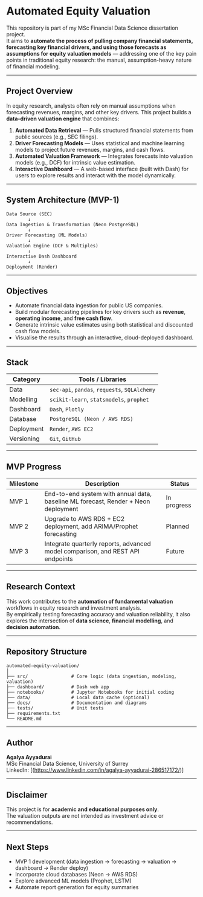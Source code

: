 # Automated Equity Valuation

This repository is part of my MSc Financial Data Science dissertation project.  
It aims to **automate the process of pulling company financial statements, forecasting key financial drivers, and using those forecasts as assumptions for equity valuation models** — addressing one of the key pain points in traditional equity research: the manual, assumption-heavy nature of financial modeling.

---

## Project Overview

In equity research, analysts often rely on manual assumptions when forecasting revenues, margins, and other key drivers.
This project builds a **data-driven valuation engine** that combines:

1. **Automated Data Retrieval** — Pulls structured financial statements from public sources (e.g., SEC filings).  
2. **Driver Forecasting Models** — Uses statistical and machine learning models to project future revenues, margins, and cash flows.  
3. **Automated Valuation Framework** — Integrates forecasts into valuation models (e.g., DCF) for intrinsic value estimation.  
4. **Interactive Dashboard** — A web-based interface (built with Dash) for users to explore results and interact with the model dynamically.  

---

## System Architecture (MVP-1)

```
Data Source (SEC)
        ↓
Data Ingestion & Transformation (Neon PostgreSQL)
        ↓
Driver Forecasting (ML Models)
        ↓
Valuation Engine (DCF & Multiples)
        ↓
Interactive Dash Dashboard
        ↓
Deployment (Render)
```

---

## Objectives

- Automate financial data ingestion for public US companies.
- Build modular forecasting pipelines for key drivers such as **revenue**, **operating income**, and **free cash flow**.
- Generate intrinsic value estimates using both statistical and discounted cash flow models.
- Visualise the results through an interactive, cloud-deployed dashboard.

---

## Stack

| Category | Tools / Libraries |
|-----------|------------------|
| Data | `sec-api`, `pandas`, `requests`, `SQLAlchemy` |
| Modelling | `scikit-learn`, `statsmodels`, `prophet` |
| Dashboard | `Dash`, `Plotly` |
| Database | `PostgreSQL (Neon / AWS RDS)` |
| Deployment | `Render`, `AWS EC2` |
| Versioning | `Git`, `GitHub` |

---

## MVP Progress

| Milestone | Description | Status |
|------------|--------------|--------|
| MVP 1 | End-to-end system with annual data, baseline ML forecast, Render + Neon deployment | In progress |
| MVP 2 | Upgrade to AWS RDS + EC2 deployment, add ARIMA/Prophet forecasting | Planned |
| MVP 3 | Integrate quarterly reports, advanced model comparison, and REST API endpoints | Future |

---

## Research Context

This work contributes to the **automation of fundamental valuation** workflows in equity research and investment analysis.  
By empirically testing forecasting accuracy and valuation reliability, it also explores the intersection of **data science**, **financial modelling**, and **decision automation**.

---

## Repository Structure

```
automated-equity-valuation/
│
├── src/                # Core logic (data ingestion, modeling, valuation)
├── dashboard/          # Dash web app
├── notebooks/          # Jupyter Notebooks for initial coding
├── data/               # Local data cache (optional)
├── docs/               # Documentation and diagrams
├── tests/              # Unit tests
├── requirements.txt
└── README.md
```

---

## Author

**Agalya Ayyadurai**  
MSc Financial Data Science, University of Surrey  
LinkedIn: [(https://www.linkedin.com/in/agalya-ayyadurai-286517172/)]  

---

## Disclaimer

This project is for **academic and educational purposes only**.  
The valuation outputs are not intended as investment advice or recommendations.

---

## Next Steps

- MVP 1 development (data ingestion → forecasting → valuation → dashboard → Render deploy)
- Incorporate cloud databases (Neon → AWS RDS)
- Explore advanced ML models (Prophet, LSTM)
- Automate report generation for equity summaries
